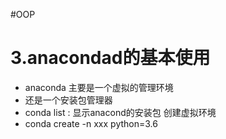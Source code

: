 #OOP
 
 
 
 
# 3.anacondad的基本使用
- anaconda 主要是一个虚拟的管理环境
- 还是一个安装包管理器
- conda list : 显示anacond的安装包
  创建虚拟环境
- conda create -n xxx python=3.6